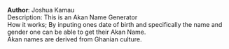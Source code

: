 <strong>Author</strong>: Joshua Kamau<br>
Description: This is an Akan Name Generator<br>
How it works;
  By inputing ones date of birth and specifically the name and gender one can be
  able to get their Akan Name.<br>
  Akan names are derived from Ghanian culture.
